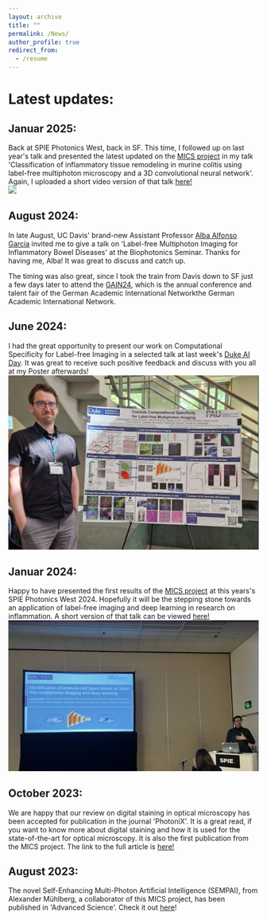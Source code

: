 ```yaml
---
layout: archive
title: ""
permalink: /News/
author_profile: true
redirect_from:
  - /resume
---
```


# Latest updates: 


## Januar 2025: 
Back at SPIE Photonics West, back in SF. This time, I followed up on last year's talk and presented the latest updated on the [MICS project](https://lucaskreiss.github.io//MICS/) in my talk 'Classification of inflammatory tissue remodeling in murine colitis using label-free multiphoton microscopy and a 3D convolutional neural network'. Again, I uploaded a short video version of that talk [here!](https://www.youtube.com/watch?v=vQGPr9gr9TY) 
<br/><img src='/images/2025_PW25_Foto_of_talk.jpg' style="width:550px">

## August 2024: 
In late August, UC Davis' brand-new Assistant Professor [Alba Alfonso Garcia](https://bme.ucdavis.edu/people/alba-alfonso-garcia) invited me to give a talk on 'Label-free Multiphoton Imaging for Inflammatory Bowel Diseases' at the Biophotonics Seminar. Thanks for having me, Alba! It was great to discuss and catch up.

The timing was also great, since I took the train from Davis down to SF just a few days later to attend the [GAIN24](https://gain24.converve.io/), which is the annual conference and talent fair of the German Academic International Networkthe German Academic International Network.

## June 2024: 
I had the great opportunity to present our work on Computational Specificity for Label-free Imaging in a selected talk at last week's [Duke AI Day](https://otc.duke.edu/event/duke-ai-day/). It was great to receive such positive feedback and discuss with you all at my Poster afterwards!
<br/><img src='/images/DukeAIDay_poster.PNG' style="width:550px">

## Januar 2024: 
Happy to have presented the first results of the [MICS project](https://lucaskreiss.github.io//MICS/) at this years's SPIE Photonics West 2024. Hopefully it will be the stepping stone towards an application of label-free imaging and deep learning in research on inflammation. A short version of that talk can be viewed [here!](https://www.youtube.com/watch?v=vQGPr9gr9TY) 
<br/><img src='/images/2024_PW24_Foto_of_talk.jpg' style="width:550px">
 
## October 2023: 
We are happy that our review on digital staining in optical microscopy has been accepted for publication in the journal 'PhotoniX'. It is a great read, if you want to know more about digital staining and how it is used for the state-of-the-art for optical microscopy. It is also the first publication from the MICS project. The link to the full article is [here!](https://doi.org/10.1186/s43074-023-00113-4) 
 
## August 2023: 
The novel Self-Enhancing Multi-Photon Artificial Intelligence (SEMPAI), from Alexander Mühlberg, a collaborator of this MICS project, has been published in 'Advanced Science'. Check it out [here](https://doi.org/10.1002/advs.202206319)!

